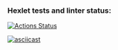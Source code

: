 ### Hexlet tests and linter status:

[![Actions Status](https://github.com/Izyus/frontend-project-44/actions/workflows/hexlet-check.yml/badge.svg)](https://github.com/Izyus/frontend-project-44/actions)

[![asciicast](https://asciinema.org/a/lW8RTpKTiVDV3i56mcNUO5EGq.svg)](https://asciinema.org/a/lW8RTpKTiVDV3i56mcNUO5EGq)
